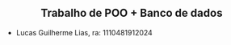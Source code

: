 <h2><center> Trabalho de POO + Banco de dados </center></h2>

  - Lucas Guilherme Lias, ra: 1110481912024


